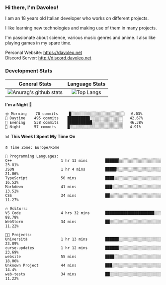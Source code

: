 ### Hi there, I'm Davoleo!

I am an 18 years old Italian developer who works on different projects.

I like learning new technologies and making use of them in many projects.

I'm passionate about science, various music genres and anime.
I also like playing games in my spare time.

Personal Website: https://davoleo.net <br>
Discord Server: http://discord.davoleo.net

### Development Stats

General Stats             |  Language Stats
:-------------------------:|:-------------------------:
![Anurag's github stats](https://github-readme-stats.vercel.app/api?username=Davoleo&count_private=true&show_icons=true&theme=tokyonight)  |  ![Top Langs](https://github-readme-stats.vercel.app/api/top-langs/?username=Davoleo&theme=tokyonight&layout=compact)



<!--START_SECTION:waka-->
**I'm a Night 🦉** 

```text
🌞 Morning    70 commits     █░░░░░░░░░░░░░░░░░░░░░░░░   6.03% 
🌆 Daytime    495 commits    ██████████░░░░░░░░░░░░░░░   42.67% 
🌃 Evening    538 commits    ███████████░░░░░░░░░░░░░░   46.38% 
🌙 Night      57 commits     █░░░░░░░░░░░░░░░░░░░░░░░░   4.91%

```


📊 **This Week I Spent My Time On** 

```text
⌚︎ Time Zone: Europe/Rome

💬 Programming Languages: 
C++                      1 hr 13 mins        ██████░░░░░░░░░░░░░░░░░░░   23.81% 
JSON                     1 hr 4 mins         █████░░░░░░░░░░░░░░░░░░░░   21.06% 
TypeScript               50 mins             ████░░░░░░░░░░░░░░░░░░░░░   16.52% 
Markdown                 41 mins             ███░░░░░░░░░░░░░░░░░░░░░░   13.52% 
CSS                      34 mins             ██░░░░░░░░░░░░░░░░░░░░░░░   11.27%

🔥 Editors: 
VS Code                  4 hrs 32 mins       ██████████████████████░░░   88.78% 
WebStorm                 34 mins             ██░░░░░░░░░░░░░░░░░░░░░░░   11.22%

🐱‍💻 Projects: 
Università               1 hr 13 mins        ██████░░░░░░░░░░░░░░░░░░░   23.89% 
curse-updates            1 hr 12 mins        ██████░░░░░░░░░░░░░░░░░░░   23.69% 
website                  55 mins             ████░░░░░░░░░░░░░░░░░░░░░   18.06% 
Unknown Project          44 mins             ███░░░░░░░░░░░░░░░░░░░░░░   14.4% 
web-tests                34 mins             ██░░░░░░░░░░░░░░░░░░░░░░░   11.22%

```


<!--END_SECTION:waka-->

<!--
**Davoleo/Davoleo** is a ✨ _special_ ✨ repository because its `README.md` (this file) appears on your GitHub profile.

https://gist.github.com/Davoleo/43516c64c8169e24dc2571c34713863b

Here are some ideas to get you started:

- 🔭 I’m currently working on ...
- 🌱 I’m currently learning ...
- 👯 I’m looking to collaborate on ...
- 🤔 I’m looking for help with ...
- 💬 Ask me about ...
- 📫 How to reach me: ...
- 😄 Pronouns: ...
- ⚡ Fun fact: ...
-->
